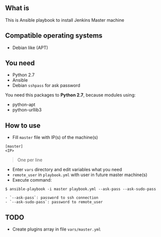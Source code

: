 
## What is

This is Ansible playbook to install Jenkins Master machine

## Compatible operating systems

- Debian like (APT)

## You need

- Python 2.7
- Ansible
- Debian `sshpass` for ask password

You need this packages to **Python 2.7**, because modules using:

- python-apt
- python-urllib3

## How to use

- Fill `master` file with IP(s) of the machine(s)

```
[master]
<IP>
```

> One per line

- Enter `vars` directory and edit variables what you need
- `remote_user` in `playbook.yml` with user in future master machine(s)
- Execute command:

```
$ ansible-playbook -i master playbook.yml --ask-pass --ask-sudo-pass
```
    - `--ask-pass`: password to ssh connection
    - `--ask-sudo-pass`: password to remote_user

## TODO

- Create plugins array in file `vars/master.yml`
